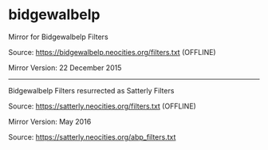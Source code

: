 # bidgewalbelp

Mirror for Bidgewalbelp Filters

Source: https://bidgewalbelp.neocities.org/filters.txt (OFFLINE)

Mirror Version: 22 December 2015

---

Bidgewalbelp Filters resurrected as Satterly Filters

Source: https://satterly.neocities.org/filters.txt (OFFLINE)

Mirror Version: May 2016

Source: https://satterly.neocities.org/abp_filters.txt
